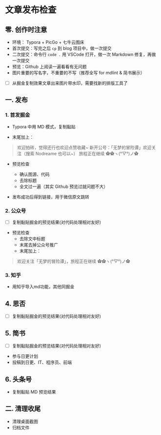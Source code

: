 # 文章发布检查

## 零. 创作时注意

- 环境： Typora + PicGo + 七牛云图床
- 首次提交：写完之后  ```cp```  到 blog 项目中，做一次提交
- 二次提交：命令行 ```code .``` 用 VSCode 打开，做一次 Markdown 修复，再做一次提交
- 预览：Github 上阅读一遍看看有无问题
- 图片重要的写名字，不重要的不写（推荐全写 for mdlint & 简书展示）
- [ ] 从掘金复制效果文章出来图片带水印，需要找新的排版工具了

## 一. 发布

### 1. 首发掘金

- Typora 中用 MD 模式，复制黏贴

- 末尾加上：

> 欢迎拍砖，觉得还行也欢迎点赞收藏~
> 新开公号：「无梦的冒险谭」欢迎关注（搜索 Nodreame 也可以~）
> 旅程正在继续 ✿✿ヽ(°▽°)ノ✿

- 预览检查
    - 确认图源、代码
    - 去除标题
    - 全文过一遍（其实 Github 预览过就问题不大）

- 发布成功后得到链接，用于微信原文跳转

### 2. 公众号

- [ ] 复制黏贴掘金的预览结果(对代码处理相对友好)

- 预览检查
    - 去除文中标题
    - 末尾去掉公众号推广
    - 末尾加上：

> 欢迎关注「无梦的冒险谭」，旅程正在继续 ✿✿ヽ(°▽°)ノ✿

### 3. 知乎

- 用知乎导入md功能，其他同掘金

## 4. 思否

- [ ] 复制黏贴掘金的预览结果(对代码处理相对友好)

## 5. 简书

- [ ] 复制黏贴掘金的预览结果(对代码处理相对友好)
- 参与日更计划
- 投稿到日更、IT、程序员、前端

## 6. 头条号

- 复制黏贴 MD 预览结果

## 二. 清理收尾

- 清理桌面截图
- 归档文件

